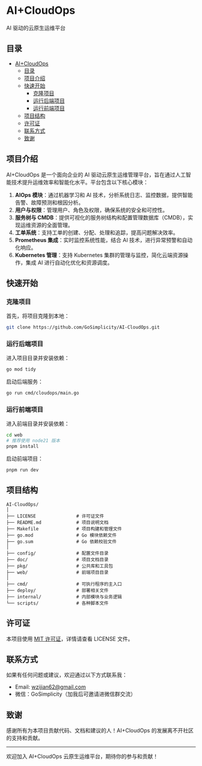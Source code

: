# AI+CloudOps

AI 驱动的云原生运维平台

## 目录

- [AI+CloudOps](#AICloudOps)
  - [目录](#目录)
  - [项目介绍](#项目介绍)
  - [快速开始](#快速开始)
    - [克隆项目](#克隆项目)
    - [运行后端项目](#运行后端项目)
    - [运行前端项目](#运行前端项目)
  - [项目结构](#项目结构)
  - [许可证](#许可证)
  - [联系方式](#联系方式)
  - [致谢](#致谢)

## 项目介绍

AI+CloudOps 是一个面向企业的 AI 驱动云原生运维管理平台，旨在通过人工智能技术提升运维效率和智能化水平。平台包含以下核心模块：

1. **AIOps 模块**：通过机器学习和 AI 技术，分析系统日志、监控数据，提供智能告警、故障预测和根因分析。
2. **用户与权限**：管理用户、角色及权限，确保系统的安全和可控性。
3. **服务树与 CMDB**：提供可视化的服务树结构和配置管理数据库（CMDB），实现运维资源的全面管理。
4. **工单系统**：支持工单的创建、分配、处理和追踪，提高问题解决效率。
5. **Prometheus 集成**：实时监控系统性能，结合 AI 技术，进行异常预警和自动化响应。
6. **Kubernetes 管理**：支持 Kubernetes 集群的管理与监控，简化云端资源操作，集成 AI 进行自动化优化和资源调度。

## 快速开始

### 克隆项目

首先，将项目克隆到本地：

```bash
git clone https://github.com/GoSimplicity/AI-CloudOps.git
```

### 运行后端项目

进入项目目录并安装依赖：

```bash
go mod tidy
```

启动后端服务：

```bash
go run cmd/cloudops/main.go
```

### 运行前端项目

进入前端目录并安装依赖：

```bash
cd web
# 推荐使用 node21 版本
pnpm install
```

启动前端项目：

```bash
pnpm run dev
```

## 项目结构

```text
AI-CloudOps/
│
├── LICENSE               # 许可证文件
├── README.md             # 项目说明文档
├── Makefile              # 项目构建和管理文件
├── go.mod                # Go 模块依赖文件
├── go.sum                # Go 依赖校验文件
│
├── config/               # 配置文件目录
├── doc/                  # 项目文档目录
├── pkg/                  # 公共库和工具包
├── web/                  # 前端项目目录
│
├── cmd/                  # 可执行程序的主入口
├── deploy/               # 部署相关文件
├── internal/             # 内部模块与业务逻辑
└── scripts/              # 各种脚本文件
```

## 许可证

本项目使用 [MIT 许可证](./LICENSE)，详情请查看 LICENSE 文件。

## 联系方式

如果有任何问题或建议，欢迎通过以下方式联系我：

- Email: [wzijian62@gmail.com](mailto:wzijian62@gmail.com)
- 微信：GoSimplicity（加我后可邀请进微信群交流）

## 致谢

感谢所有为本项目贡献代码、文档和建议的人！AI+CloudOps 的发展离不开社区的支持和贡献。

---

欢迎加入 AI+CloudOps 云原生运维平台，期待你的参与和贡献！